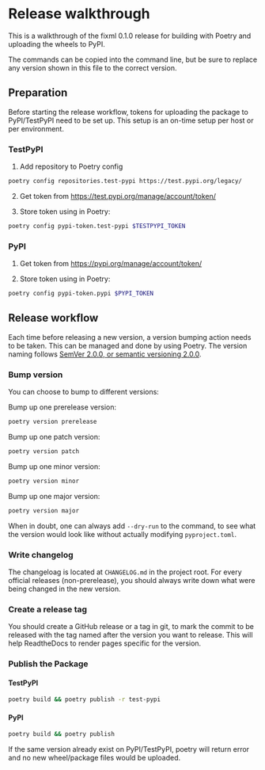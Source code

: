 # Release walkthrough

This is a walkthrough of the fixml 0.1.0 release for building with Poetry 
and uploading the wheels to PyPI.

The commands can be copied into the command line, but be sure to replace any 
version shown in this file to the correct version.

## Preparation

Before starting the release workflow, tokens for uploading the package to 
PyPI/TestPyPI need to be set up. This setup is an on-time setup per host or 
per environment.

### TestPyPI

1. Add repository to Poetry config

```bash
poetry config repositories.test-pypi https://test.pypi.org/legacy/
```

2. Get token from https://test.pypi.org/manage/account/token/

3. Store token using in Poetry:
```bash
poetry config pypi-token.test-pypi $TESTPYPI_TOKEN
```

### PyPI

1. Get token from https://pypi.org/manage/account/token/

2. Store token using in Poetry:
```bash
poetry config pypi-token.pypi $PYPI_TOKEN
```

## Release workflow

Each time before releasing a new version, a version bumping action needs to 
be taken. This can be managed and done by using Poetry. The version naming 
follows [SemVer 2.0.0, or semantic versioning 2.0.0](https://semver.org/).

### Bump version

You can choose to bump to different versions:

Bump up one prerelease version: 
```bash
poetry version prerelease
```

Bump up one patch version:
```bash
poetry version patch
```

Bump up one minor version:
```bash
poetry version minor
```

Bump up one major version:
```bash
poetry version major
```

When in doubt, one can always add `--dry-run` to the command, to see what 
the version would look like without actually modifying `pyproject.toml`.

### Write changelog

The changeloag is located at `CHANGELOG.md` in the project root. For every 
official releases (non-prerelease), you should always write down what were 
being changed in the new version.

### Create a release tag

You should create a GitHub release or a tag in git, to mark the commit to be 
released with the tag named after the version you want to release. This will 
help ReadtheDocs to render pages specific for the version.

### Publish the Package

#### TestPyPI

```bash
poetry build && poetry publish -r test-pypi
```

#### PyPI
```bash
poetry build && poetry publish
```

If the same version already exist on PyPI/TestPyPI, poetry will return error 
and no new wheel/package files would be uploaded.